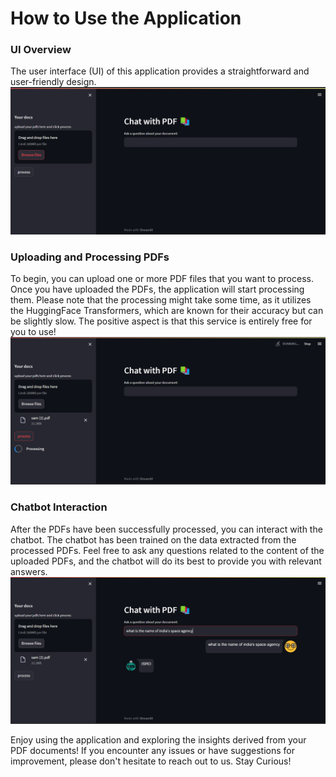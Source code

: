 <h1>How to Use the Application</h1>

<h3>UI Overview</h3>
The user interface (UI) of this application provides a straightforward and user-friendly design.
<img src="/1.png" alt="screenshot">

<h3>Uploading and Processing PDFs</h3>
To begin, you can upload one or more PDF files that you want to process.
Once you have uploaded the PDFs, the application will start processing them. Please note that the processing might take some time, as it utilizes the HuggingFace Transformers, which are known for their accuracy but can be slightly slow. The positive aspect is that this service is entirely free for you to use!
<img src="/2.png" alt="screenshot">

<h3>Chatbot Interaction</h3>
After the PDFs have been successfully processed, you can interact with the chatbot. The chatbot has been trained on the data extracted from the processed PDFs. Feel free to ask any questions related to the content of the uploaded PDFs, and the chatbot will do its best to provide you with relevant answers.
<img src="/3.png" alt="screenshot">

Enjoy using the application and exploring the insights derived from your PDF documents! If you encounter any issues or have suggestions for improvement, please don't hesitate to reach out to us. Stay Curious!
